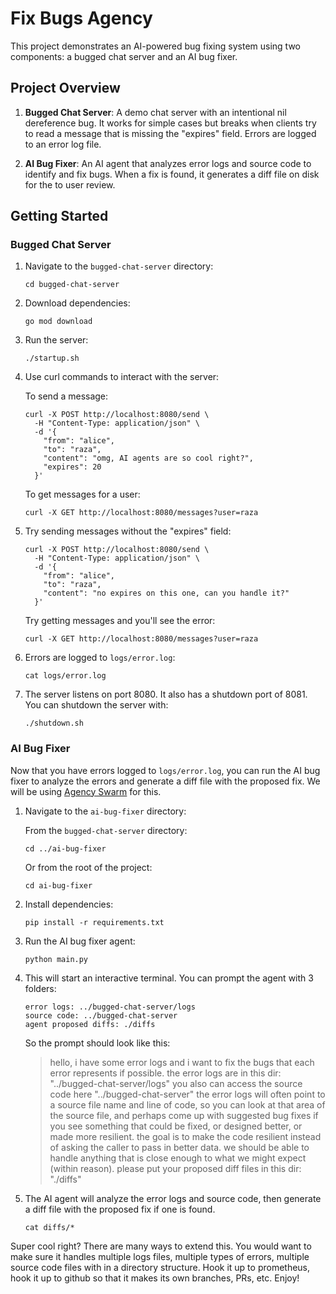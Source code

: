# Fix Bugs Agency

This project demonstrates an AI-powered bug fixing system using two components: a bugged chat server and an AI bug fixer.

## Project Overview

1. **Bugged Chat Server**: A demo chat server with an intentional nil dereference bug. It works for simple cases but breaks when clients try to read a message that is missing the "expires" field. Errors are logged to an error log file.

2. **AI Bug Fixer**: An AI agent that analyzes error logs and source code to identify and fix bugs. When a fix is found, it generates a diff file on disk for the to user review.

## Getting Started

### Bugged Chat Server

1. Navigate to the `bugged-chat-server` directory:

    ```
    cd bugged-chat-server
    ```

2. Download dependencies:

    ```
    go mod download
    ```

3. Run the server:

    ```
    ./startup.sh
    ```

4. Use curl commands to interact with the server:

    To send a message:

    ```
    curl -X POST http://localhost:8080/send \
      -H "Content-Type: application/json" \
      -d '{
        "from": "alice",
        "to": "raza",
        "content": "omg, AI agents are so cool right?",
        "expires": 20
      }'
    ```

    To get messages for a user:

    ```
    curl -X GET http://localhost:8080/messages?user=raza
    ```

5. Try sending messages without the "expires" field:

    ```
    curl -X POST http://localhost:8080/send \
      -H "Content-Type: application/json" \
      -d '{
        "from": "alice",
        "to": "raza",
        "content": "no expires on this one, can you handle it?"
      }'
    ```

    Try getting messages and you'll see the error:

    ```
    curl -X GET http://localhost:8080/messages?user=raza
    ```

6. Errors are logged to `logs/error.log`:

    ```
    cat logs/error.log
    ```

7. The server listens on port 8080. It also has a shutdown port of 8081. You can shutdown the server with:

    ```
    ./shutdown.sh
    ```

### AI Bug Fixer

Now that you have errors logged to `logs/error.log`, you can run the AI bug fixer to analyze the errors and generate a diff file with the proposed fix. We will be using [Agency Swarm](https://github.com/VRSEN/agency-swarm) for this.

1. Navigate to the `ai-bug-fixer` directory:

    From the `bugged-chat-server` directory:

    ```
    cd ../ai-bug-fixer
    ```

    Or from the root of the project:

    ```
    cd ai-bug-fixer
    ```

2. Install dependencies:

    ```
    pip install -r requirements.txt
    ```

3. Run the AI bug fixer agent:

    ```
    python main.py
    ```

4. This will start an interactive terminal. You can prompt the agent with 3 folders:

    ```
    error logs: ../bugged-chat-server/logs
    source code: ../bugged-chat-server
    agent proposed diffs: ./diffs
    ```

    So the prompt should look like this:

    > hello, i have some error logs and i want to fix the bugs that each error represents if possible. the error logs are in this dir: "../bugged-chat-server/logs" you also can access the source code here "../bugged-chat-server" the error logs will often point to a source file name and line of code, so you can look at that area of the source file, and perhaps come up with suggested bug fixes if you see something that could be fixed, or designed better, or made more resilient. the goal is to make the code resilient instead of asking the caller to pass in better data. we should be able to handle anything that is close enough to what we might expect (within reason). please put your proposed diff files in this dir: "./diffs"

5. The AI agent will analyze the error logs and source code, then generate a diff file with the proposed fix if one is found.

    ```
    cat diffs/*
    ```

Super cool right? There are many ways to extend this. You would want to make sure it handles multiple logs files, multiple types of errors, multiple source code files with in a directory structure. Hook it up to prometheus, hook it up to github so that it makes its own branches, PRs, etc. Enjoy!
